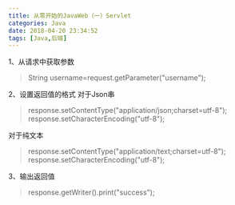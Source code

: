 ```yaml
---
title: 从零开始的JavaWeb（一）Servlet
categories: Java
date: 2018-04-20 23:34:52
tags: [Java,后端]
---
```


1、从请求中获取参数

>String username=request.getParameter("username");

2、设置返回值的格式 对于Json串

>response.setContentType("application/json;charset=utf-8");  
response.setCharacterEncoding("utf-8");

对于纯文本

>response.setContentType("application/text;charset=utf-8");  
response.setCharacterEncoding("utf-8");

3、输出返回值

>response.getWriter().print("success");